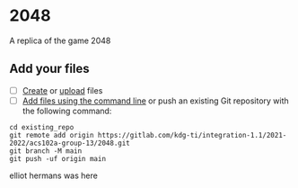 # 2048

A replica of the game 2048

## Add your files

- [ ] [Create](https://gitlab.com/-/experiment/new_project_readme_content:db5628ce7cf744fa160ccee87c12928a?https://docs.gitlab.com/ee/user/project/repository/web_editor.html#create-a-file) or [upload](https://gitlab.com/-/experiment/new_project_readme_content:db5628ce7cf744fa160ccee87c12928a?https://docs.gitlab.com/ee/user/project/repository/web_editor.html#upload-a-file) files
- [ ] [Add files using the command line](https://gitlab.com/-/experiment/new_project_readme_content:db5628ce7cf744fa160ccee87c12928a?https://docs.gitlab.com/ee/gitlab-basics/add-file.html#add-a-file-using-the-command-line) or push an existing Git repository with the following command:

```
cd existing_repo
git remote add origin https://gitlab.com/kdg-ti/integration-1.1/2021-2022/acs102a-group-13/2048.git
git branch -M main
git push -uf origin main
```

elliot hermans was here